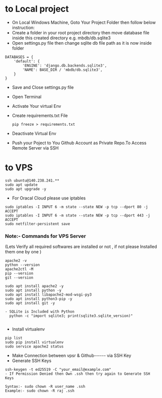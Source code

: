 
# to Local project

- On Local Windows Machine, Goto Your Project Folder then follow below instruction:
- Create a folder in your root project directory then move database file inside this created directory e.g. mbdb/db.sqlite3
- Open settings.py file then change sqlite db file path as it is now inside folder

```
DATABASES = {
    'default': {
        'ENGINE': 'django.db.backends.sqlite3',
        'NAME': BASE_DIR / 'mbdb/db.sqlite3',
    }
}
```
- Save and Close settings.py file
- Open Terminal
- Activate Your virtual Env
- Create requirements.txt File

  ```pip freeze > requirements.txt```
  
- Deactivate Virtual Env

- Push your Poject to You Github Account as Private Repo.To Access Remote Server via SSH



# to VPS 

```
ssh ubuntu@140.238.241.**
sudo apt update 
sudo apt upgrade -y

```

- For Oracal Cloud please use iptables
```
sudo iptables -I INPUT 6 -m state --state NEW -p tcp --dport 80 -j ACCEPT
sudo iptables -I INPUT 6 -m state --state NEW -p tcp --dport 443 -j ACCEPT
sudo netfilter-persistent save

````
### Note:- Commands for VPS Server 
(Lets Verify all required softwares are installed or not , if not please Installed them one by one )

  
```
apache2 -v
python --version
apache2ctl -M
pip --version
git --version

sudo apt install apache2 -y
sudo apt install python -y
sudo apt install libapache2-mod-wsgi-py3
sudo apt install python3-pip -y
sudo apt install git -y

- SQLite is Included with Python
  python -c "import sqlite3; print(sqlite3.sqlite_version)"
  
```
- Install virtualenv

```
pip list
sudo pip install virtualenv
sudo service apache2 status

```

- Make Connection between vpsr &  Github------ via SSH Key
- Generate SSH Keys

```
ssh-keygen -t ed25519 -C "your_email@example.com"
- If Permission Denied then Own .ssh then try again to Generate SSH Keys

Syntax:- sudo chown -R user_name .ssh
Example:- sudo chown -R raj .ssh



```























